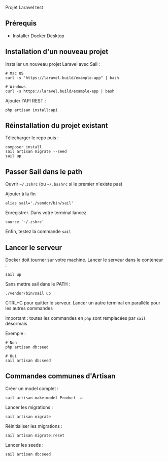 Projet Laravel test


## Prérequis 

- Installer Docker Desktop

## Installation d'un nouveau projet

Installer un nouveau projet Laravel avec Sail :
```
# Mac OS
curl -s "https://laravel.build/example-app" | bash

# Windows
curl -s https://laravel.build/example-app | bash
```

Ajouter l'API REST :
```
php artisan install:api
```

## Réinstallation du projet existant

Télécharger le repo puis : 

```
composer install
sail artisan migrate --seed
sail up
```


## Passer Sail dans le path

Ouvrir `~/.zshrc` (ou `~/.bashrc` si le premier n'existe pas)

Ajouter à la fin 
```
alias sail='./vendor/bin/sail' 
```

Enregistrer. 
Dans votre terminal lancez 
```
source `~/.zshrc`
```

Enfin, testez la commande `sail`

## Lancer le serveur

Docker doit tourner sur votre machine.
Lancer le serveur dans le conteneur :

```
sail up
```

Sans mettre sail dans le PATH :
```
./vendor/bin/sail up
```

CTRL+C pour quitter le serveur.
Lancer un autre terminal en parallèle pour les autres commandes

Important : toutes les commandes en `php` sont remplacées par `sail` désormais

Exemple :

```
# Non
php artisan db:seed

# Oui
sail artisan db:seed
```

## Commandes communes d'Artisan

Créer un model complet :
```
sail artisan make:model Product -a 
```

Lancer les migrations : 
```
sail artisan migrate
```

Réinitialiser les migrations : 
```
sail artisan migrate:reset
```

Lancer les seeds :
```
sail artisan db:seed
```